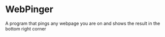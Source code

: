 # WebPinger
A program that pings any webpage you are on and shows the result in the bottom right corner
